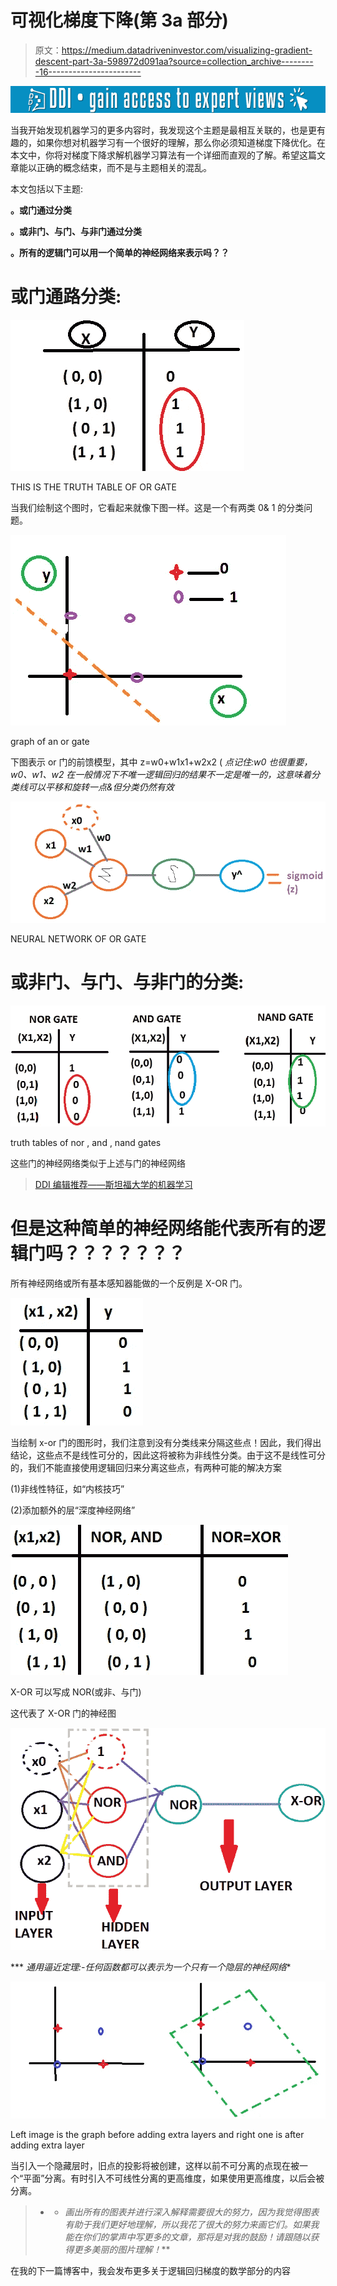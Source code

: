 # 可视化梯度下降(第 3a 部分)

> 原文：<https://medium.datadriveninvestor.com/visualizing-gradient-descent-part-3a-598972d091aa?source=collection_archive---------16----------------------->

[![](img/fe0b02c560ebdec7a12d890fadcd4914.png)](http://www.track.datadriveninvestor.com/1B9E)

当我开始发现机器学习的更多内容时，我发现这个主题是最相互关联的，也是更有趣的，如果你想对机器学习有一个很好的理解，那么你必须知道梯度下降优化。在本文中，你将对梯度下降求解机器学习算法有一个详细而直观的了解。希望这篇文章能以正确的概念结束，而不是与主题相关的混乱。

本文包括以下主题:

**。或门通过分类**

**。或非门、与门、与非门通过分类**

**。所有的逻辑门可以用一个简单的神经网络来表示吗？？**

# 或门通路分类:

![](img/380f26ff971ca525447c902200578bb8.png)

THIS IS THE TRUTH TABLE OF OR GATE

当我们绘制这个图时，它看起来就像下图一样。这是一个有两类 0& 1 的分类问题。

![](img/11189ebf2efb7af4e8ece18e199aec16.png)

graph of an or gate

下图表示 or 门的前馈模型，其中 z=w0+w1x1+w2x2 ( *点记住:w0 也很重要，w0、w1、w2 在一般情况下不唯一逻辑回归的结果不一定是唯一的，这意味着分类线可以平移和旋转一点&但分类仍然有效*

![](img/c8a234f05edb2cc0b2ab20f161583c70.png)

NEURAL NETWORK OF OR GATE

# 或非门、与门、与非门的分类:

![](img/031ee766806487ac8ed1628585b60f3a.png)

truth tables of nor , and , nand gates

这些门的神经网络类似于上述与门的神经网络

> [DDI 编辑推荐——斯坦福大学的机器学习](http://go.datadriveninvestor.com/stanfordML/matf)

# 但是这种简单的神经网络能代表所有的逻辑门吗？？？？？？？

所有神经网络或所有基本感知器能做的一个反例是 X-OR 门。

![](img/719ff75227c3215155da054f2dd0f285.png)

当绘制 x-or 门的图形时，我们注意到没有分类线来分隔这些点！因此，我们得出结论，这些点不是线性可分的，因此这将被称为非线性分类。由于这不是线性可分的，我们不能直接使用逻辑回归来分离这些点，有两种可能的解决方案

(1)非线性特征，如“内核技巧”

(2)添加额外的层“深度神经网络”

![](img/c9276347b5b31a920c3918e4d0ac334a.png)

X-OR 可以写成 NOR(或非、与门)

这代表了 X-OR 门的神经图

![](img/9fd4008945e82df4fbd72c3c28c4cbe8.png)

*** *通用逼近定理:-任何函数都可以表示为一个只有一个隐层的神经网络**

![](img/be44197ffb83dafd2626218baf8aeda6.png)

Left image is the graph before adding extra layers and right one is after adding extra layer

当引入一个隐藏层时，旧点的投影将被创建，这样以前不可分离的点现在被一个“平面”分离。有时引入不可线性分离的更高维度，如果使用更高维度，以后会被分离。

> * * *画出所有的图表并进行深入解释需要很大的努力，因为我觉得图表有助于我们更好地理解，所以我花了很大的努力来画它们。如果我能在你们的掌声中写更多的文章，那将是对我的鼓励！请跟随以获得更多美丽的图片理解！***

在我的下一篇博客中，我会发布更多关于逻辑回归梯度的数学部分的内容